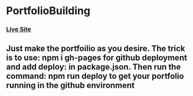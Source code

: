 # PortfolioBuilding

### [Live Site](https://anwesha999.github.io/PortfolioBuilding/)

## Just make the portfoilio as you desire. The trick is to use: npm i gh-pages for github deployment and add deploy: in package.json. Then run the command: npm run deploy to get your portfolio running in the github environment
